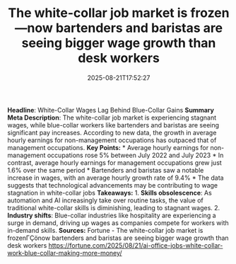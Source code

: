 ﻿---
title: "The white-collar job market is frozen—now bartenders and baristas are seeing bigger wage growth than desk workers"
date: "2025-08-21T17:52:27"
category: "Markets"
summary: ""
slug: "the whitecollar job market is frozennow bartenders and baris"
source_urls:
  - "https://fortune.com/2025/08/21/ai-office-jobs-white-collar-work-blue-collar-making-more-money/"
seo:
  title: "The white-collar job market is frozen—now bartenders and baristas are seeing bigger wage growth than desk workers | Hash n Hedge"
  description: ""
  keywords: ["news", "markets", "brief"]
---
**Headline**: White-Collar Wages Lag Behind Blue-Collar Gains  **Summary Meta Description**: The white-collar job market is experiencing stagnant wages, while blue-collar workers like bartenders and baristas are seeing significant pay increases. According to new data, the growth in average hourly earnings for non-management occupations has outpaced that of management occupations.  **Key Points:**  * Average hourly earnings for non-management occupations rose 5% between July 2022 and July 2023 * In contrast, average hourly earnings for management occupations grew just 1.6% over the same period * Bartenders and baristas saw a notable increase in wages, with an average hourly growth rate of 9.4% * The data suggests that technological advancements may be contributing to wage stagnation in white-collar jobs  **Takeaways:**  1. **Skills obsolescence**: As automation and AI increasingly take over routine tasks, the value of traditional white-collar skills is diminishing, leading to stagnant wages. 2. **Industry shifts**: Blue-collar industries like hospitality are experiencing a surge in demand, driving up wages as companies compete for workers with in-demand skills.  **Sources:** Fortune - The white-collar job market is frozenΓÇönow bartenders and baristas are seeing bigger wage growth than desk workers https://fortune.com/2025/08/21/ai-office-jobs-white-collar-work-blue-collar-making-more-money/ 
